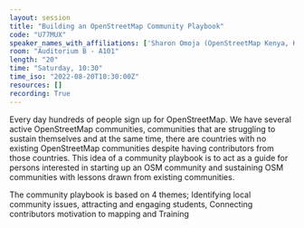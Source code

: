 ```yaml
---
layout: session
title: "Building an OpenStreetMap Community Playbook"
code: "U77MUX"
speaker_names_with_affiliations: ['Sharon Omoja (OpenStreetMap Kenya, HOT Training Working Group)']
room: "Auditorium B - A101"
length: "20"
time: "Saturday, 10:30"
time_iso: "2022-08-20T10:30:00Z"
resources: []
recording: True
---
```


Every day hundreds of people sign up for OpenStreetMap. We have several active OpenStreetMap communities, communities that are struggling to sustain themselves and at the same time,  there are countries with no existing OpenStreetMap communities despite having contributors from those countries. 
This idea of a community playbook is to act as a guide for persons interested in starting up an OSM community and sustaining OSM communities with  lessons drawn from existing communities.

The community playbook is based on 4 themes; Identifying local community issues, attracting and engaging students, Connecting contributors motivation to mapping and Training

